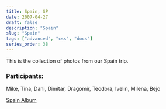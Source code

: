 ```yaml
---
title: Spain, SP
date: 2007-04-27
draft: false
description: "Spain"
slug: "Spain"
tags: ["advanced", "css", "docs"]
series_order: 38
---
```


This is the collection of photos from our Spain trip.

### Participants:
Mike, Tina, Dani, Dimitar, Dragomir, Teodora, Ivelin, Milena, Bejo

[Spain Album](https://photos.app.goo.gl/atdJhMSXPzdsQSHm9)
